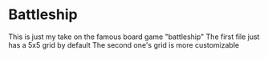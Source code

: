 # Battleship
This is just my take on the famous board game "battleship"
The first file just has a 5x5 grid by default
The second one's grid is more customizable
